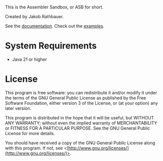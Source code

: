 This is the Assembler Sandbox, or ASB for short.

Created by Jakob Rathbauer.

See the [documentation](doc/index.md). Check out the [examples](asb/example/hello-world.asb).

# System Requirements

* Java 21 or higher

# License

This program is free software: you can redistribute it and/or modify
it under the terms of the GNU General Public License as published by
the Free Software Foundation, either version 3 of the License, or
(at your option) any later version.

This program is distributed in the hope that it will be useful,
but WITHOUT ANY WARRANTY; without even the implied warranty of
MERCHANTABILITY or FITNESS FOR A PARTICULAR PURPOSE.  See the
GNU General Public License for more details.

You should have received a copy of the GNU General Public License
along with this program.  If not, see <[http://www.gnu.org/licenses/](http://www.gnu.org/licenses/)>.

